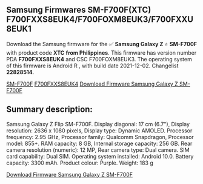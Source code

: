 <h2>Samsung Firmwares SM-F700F(XTC) F700FXXS8EUK4/F700FOXM8EUK3/F700FXXU8EUK1</h2>
Download the Samsung firmware for the ✅ <strong>Samsung Galaxy Z </strong> ⭐ <strong>SM-F700F</strong> with product code <strong>XTC</strong> <strong> from Philippines</strong>. This firmware has version number PDA <strong>F700FXXS8EUK4</strong> and CSC F700FOXM8EUK3. The operating system of this firmware is Android R , with build date 2021-12-02. Changelist <strong>22828514</strong>.


[SM-F700F](https://samfirm.shop/samsung/model/SM-F700F)
[F700FXXS8EUK4](https://samfirm.shop/samsung/pda/F700FXXS8EUK4)
[Download Firmware Samsung Galaxy Z SM-F700F](https://samfirm.shop/samsung/firmware/479671)
<h2>Summary description:</h2>
<p>Samsung Galaxy Z Flip SM-F700F. Display diagonal: 17 cm (6.7"), Display resolution: 2636 x 1080 pixels, Display type: Dynamic AMOLED. Processor frequency: 2.95 GHz, Processor family: Qualcomm Snapdragon, Processor model: 855+. RAM capacity: 8 GB, Internal storage capacity: 256 GB. Rear camera resolution (numeric): 12 MP, Rear camera type: Dual camera. SIM card capability: Dual SIM. Operating system installed: Android 10.0. Battery capacity: 3300 mAh. Product colour: Purple. Weight: 183 g</p>


[Download Firmware Samsung Galaxy Z SM-F700F](https://samfirm.shop/samsung/firmware/479671)
